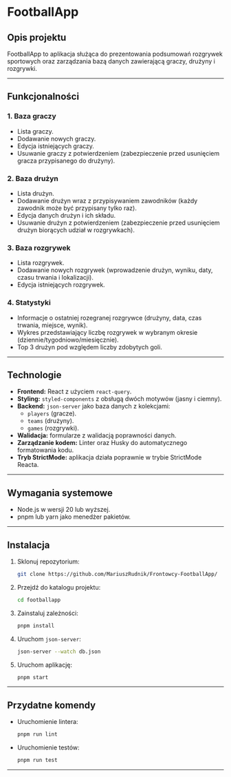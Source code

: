 # FootballApp

## Opis projektu

FootballApp to aplikacja służąca do prezentowania podsumowań rozgrywek sportowych oraz zarządzania bazą danych zawierającą graczy, drużyny i rozgrywki.

---

## Funkcjonalności

### 1. Baza graczy

- Lista graczy.
- Dodawanie nowych graczy.
- Edycja istniejących graczy.
- Usuwanie graczy z potwierdzeniem (zabezpieczenie przed usunięciem gracza przypisanego do drużyny).

### 2. Baza drużyn

- Lista drużyn.
- Dodawanie drużyn wraz z przypisywaniem zawodników (każdy zawodnik może być przypisany tylko raz).
- Edycja danych drużyn i ich składu.
- Usuwanie drużyn z potwierdzeniem (zabezpieczenie przed usunięciem drużyn biorących udział w rozgrywkach).

### 3. Baza rozgrywek

- Lista rozgrywek.
- Dodawanie nowych rozgrywek (wprowadzenie drużyn, wyniku, daty, czasu trwania i lokalizacji).
- Edycja istniejących rozgrywek.

### 4. Statystyki

- Informacje o ostatniej rozegranej rozgrywce (drużyny, data, czas trwania, miejsce, wynik).
- Wykres przedstawiający liczbę rozgrywek w wybranym okresie (dziennie/tygodniowo/miesięcznie).
- Top 3 drużyn pod względem liczby zdobytych goli.

---

## Technologie

- **Frontend:** React z użyciem `react-query`.
- **Styling:** `styled-components` z obsługą dwóch motywów (jasny i ciemny).
- **Backend:** `json-server` jako baza danych z kolekcjami:
  - `players` (gracze).
  - `teams` (drużyny).
  - `games` (rozgrywki).
- **Walidacja:** formularze z walidacją poprawności danych.
- **Zarządzanie kodem:** Linter oraz Husky do automatycznego formatowania kodu.
- **Tryb StrictMode:** aplikacja działa poprawnie w trybie StrictMode Reacta.

---

## Wymagania systemowe

- Node.js w wersji 20 lub wyższej.
- pnpm lub yarn jako menedżer pakietów.

---

## Instalacja

1. Sklonuj repozytorium:
   ```bash
   git clone https://github.com/MariuszRudnik/Frontowcy-FootballApp/
   ```
2. Przejdź do katalogu projektu:
   ```bash
   cd footballapp
   ```
3. Zainstaluj zależności:
   ```bash
   pnpm install
   ```
4. Uruchom `json-server`:
   ```bash
   json-server --watch db.json
   ```
5. Uruchom aplikację:
   ```bash
   pnpm start
   ```

---

## Przydatne komendy

- Uruchomienie lintera:
  ```bash
  pnpm run lint
  ```
- Uruchomienie testów:
  ```bash
  pnpm run test
  ```

---
